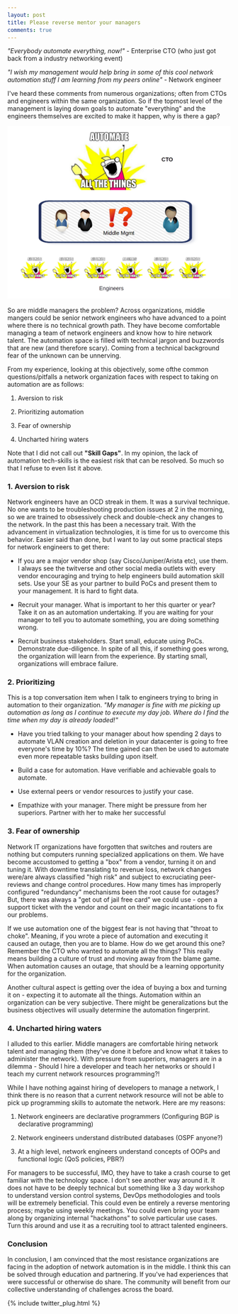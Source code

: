 ```yaml
---
layout: post
title: Please reverse mentor your managers
comments: true
---
```


_"Everybody automate everything, now!"_ - Enterprise CTO (who just got back from a industry networking event)

_"I wish my management would help bring in some of this cool network automation stuff I am learning from my peers online"_ - Network engineer


I've heard these comments from numerous organizations; often from CTOs and engineers within the same organization. So if the topmost level of the management is laying down goals to automate "everything" and the engineers themselves are excited to make it happen, why is there a gap?

![](/assets/middle_mgmt.png)


So are middle managers the problem? Across organizations, middle mangers could be senior network engineers who have advanced to a point where there is no technical growth path. They have become comfortable managing a team of network engineers and know how to hire network talent. The automation space is filled with technical jargon and buzzwords that are new (and therefore scary). Coming from a technical background fear of the unknown can be unnerving. 

<!--more-->

From my experience, looking at this objectively, some ofthe common questions/pitfalls a network organization faces with respect to taking on automation are as follows:

1. Aversion to risk

2. Prioritizing automation

3. Fear of ownership

4. Uncharted hiring waters

Note that I did not call out **"Skill Gaps"**. In my opinion, the lack of automation tech-skills is the easiest risk that can be resolved. So much so that I refuse to even list it above.

### 1. Aversion to risk

Network engineers have an OCD streak in them. It was a survival technique. No one wants to be troubleshooting production issues at 2 in the morning, so we are trained to obsessively check and double-check any changes to the network. In the past this has been a necessary trait. With the advancement in virtualization technologies, it is time for us to overcome this behavior. Easier said than done, but I want to lay out some practical steps for network engineers to get there:

- If you are a major vendor shop (say Cisco/Juniper/Arista etc), use them. I always see the twitverse and other social media outlets with every vendor encouraging and trying to help engineers build automation skill sets. Use your SE as your partner to build PoCs and present them to your management. It is hard to fight data.

- Recruit your manager. What is important to her this quarter or year? Take it on as an automation undertaking. If you are waiting for your manager to tell you to automate something, you are doing something wrong.

- Recruit business stakeholders. Start small, educate using PoCs. Demonstrate due-diligence. In spite of all this, if something goes wrong, the organization will learn from the experience. By starting small, organizations will embrace failure.

### 2. Prioritizing

This is a top conversation item when I talk to engineers trying to bring in automation to their organization. _"My manager is fine with me picking up automation as long as I continue to execute my day job. Where do I find the time when my day is already loaded!"_

- Have you tried talking to your manager about how spending 2 days to automate VLAN creation and deletion in your datacenter is going to free everyone's time by 10%? The time gained can then be used to automate even more repeatable tasks building upon itself. 

- Build a case for automation. Have verifiable and achievable goals to automate. 

- Use external peers or vendor resources to justify your case. 

- Empathize with your manager. There might be pressure from her superiors. Partner with her to make her successful

### 3. Fear of ownership

Network IT organizations have forgotten that switches and routers are nothing but computers running specialized applications on them. We have become accustomed to getting a "box" from a vendor, turning it on and tuning it. With downtime translating to revenue loss, network changes were/are always classified "high risk" and subject to excruciating peer-reviews and change control procedures. How many times has improperly configured "redundancy" mechanisms been the root cause for outages? But, there was always a "get out of jail free card" we could use - open a support ticket with the vendor and count on their magic incantations to fix our problems. 


If we use automation one of the biggest fear is not having that "throat to choke". Meaning, if you wrote a piece of automation and executing it caused an outage, then you are to blame. How do we get around this one? Remember the CTO who wanted to automate all the things? This really means building a culture of trust and moving away from the blame game. When automation causes an outage, that should be a learning opportunity for the organization. 


Another cultural aspect is getting over the idea of buying a box and turning it on - expecting it to automate all the things. Automation within an organization can be very subjective. There might be generalizations but the business objectives will usually determine the automation fingerprint.


### 4. Uncharted hiring waters

I alluded to this earlier. Middle managers are comfortable hiring network talent and managing them (they've done it before and know what it takes to administer the network). With pressure from superiors, managers are in a dilemma - Should I hire a developer and teach her networks or should I teach my current network resources programming?!

While I have nothing against hiring of developers to manage a network, I think there is no reason that a current network resource will not be able to pick up programming skills to automate the network. Here are my reasons:

1. Network engineers are declarative programmers (Configuring BGP is declarative programming)

2. Network engineers understand distributed databases (OSPF anyone?)

3. At a high level, network engineers understand concepts of OOPs and functional logic (QoS policies, PBR?)


For managers to be successful, IMO, they have to take a crash course to get familiar with the technology space. I don't see another way around it. It does not have to be deeply technical but something like a 3 day workshop to understand version control systems, DevOps methodologies and tools will be extremely beneficial. This could even be entirely a reverse mentoring process; maybe using weekly meetings. You could even bring your team along by organizing internal "hackathons" to solve particular use cases. Turn this around and use it as a recruiting tool to attract talented engineers.


### Conclusion

In conclusion, I am convinced that the most resistance organizations are facing in the adoption of network automation is in the middle. I think this can be solved through education and partnering. If you've had experiences that were successful or otherwise do share. The community will benefit from our collective understanding of challenges across the board.



{% include twitter_plug.html %}

